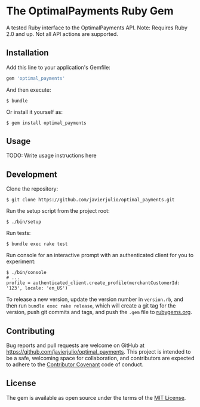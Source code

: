 # The OptimalPayments Ruby Gem

A tested Ruby interface to the OptimalPayments API. Note: Requires Ruby 2.0 and up. Not all API actions are supported.

## Installation

Add this line to your application's Gemfile:

```ruby
gem 'optimal_payments'
```

And then execute:

    $ bundle

Or install it yourself as:

    $ gem install optimal_payments

## Usage

TODO: Write usage instructions here

## Development

Clone the repository:

    $ git clone https://github.com/javierjulio/optimal_payments.git

Run the setup script from the project root:

    $ ./bin/setup

Run tests:

    $ bundle exec rake test

Run console for an interactive prompt with an authenticated client for you to experiment:

    $ ./bin/console
    # ...
    profile = authenticated_client.create_profile(merchantCustomerId: '123', locale: 'en_US')

To release a new version, update the version number in `version.rb`, and then run `bundle exec rake release`, which will create a git tag for the version, push git commits and tags, and push the `.gem` file to [rubygems.org](https://rubygems.org).

## Contributing

Bug reports and pull requests are welcome on GitHub at https://github.com/javierjulio/optimal_payments. This project is intended to be a safe, welcoming space for collaboration, and contributors are expected to adhere to the [Contributor Covenant](contributor-covenant.org) code of conduct.

## License

The gem is available as open source under the terms of the [MIT License](http://opensource.org/licenses/MIT).
